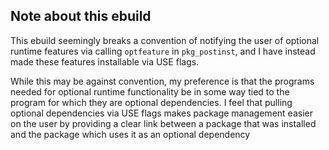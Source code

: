## Note about this ebuild
This ebuild seemingly breaks a convention of notifying the user of optional runtime features via calling `optfeature` in `pkg_postinst`, and I have instead made these features installable via USE flags.

While this may be against convention, my preference is that the programs needed for optional runtime functionality be in some way tied to the program for which they are optional dependencies. I feel that pulling optional dependencies via USE flags makes package management easier on the user by providing a clear link between a package that was installed and the package which uses it as an optional dependency